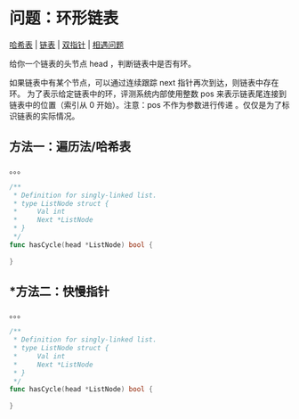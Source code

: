 # 问题：环形链表

[哈希表](/classify/algorithm/基础数据结构-哈希表) | [链表](/classify/algorithm/基础数据结构-链表) | [双指针](/classify/algorithm/技巧-双指针) | [相遇问题](/classify/algorithm/数学-相遇问题)

给你一个链表的头节点 head ，判断链表中是否有环。

如果链表中有某个节点，可以通过连续跟踪 next 指针再次到达，则链表中存在环。 为了表示给定链表中的环，评测系统内部使用整数 pos 来表示链表尾连接到链表中的位置（索引从 0 开始）。注意：pos 不作为参数进行传递 。仅仅是为了标识链表的实际情况。



## 方法一：遍历法/哈希表

。。。

```go
/**
 * Definition for singly-linked list.
 * type ListNode struct {
 *     Val int
 *     Next *ListNode
 * }
 */
func hasCycle(head *ListNode) bool {
   
}
```

## *方法二：快慢指针 

。。。

```go
/**
 * Definition for singly-linked list.
 * type ListNode struct {
 *     Val int
 *     Next *ListNode
 * }
 */
func hasCycle(head *ListNode) bool {
   
} 
```

